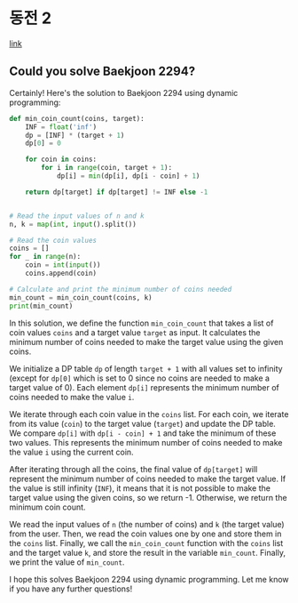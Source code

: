 # 동전 2 

[link](https://www.acmicpc.net/problem/2294)

## Could you solve Baekjoon 2294?

Certainly! Here's the solution to Baekjoon 2294 using dynamic programming:

```python
def min_coin_count(coins, target):
    INF = float('inf')
    dp = [INF] * (target + 1)
    dp[0] = 0

    for coin in coins:
        for i in range(coin, target + 1):
            dp[i] = min(dp[i], dp[i - coin] + 1)

    return dp[target] if dp[target] != INF else -1


# Read the input values of n and k
n, k = map(int, input().split())

# Read the coin values
coins = []
for _ in range(n):
    coin = int(input())
    coins.append(coin)

# Calculate and print the minimum number of coins needed
min_count = min_coin_count(coins, k)
print(min_count)
```

In this solution, we define the function `min_coin_count` that takes a list of coin values `coins` and a target value `target` as input. It calculates the minimum number of coins needed to make the target value using the given coins.

We initialize a DP table `dp` of length `target + 1` with all values set to infinity (except for `dp[0]` which is set to 0 since no coins are needed to make a target value of 0). Each element `dp[i]` represents the minimum number of coins needed to make the value `i`.

We iterate through each coin value in the `coins` list. For each coin, we iterate from its value (`coin`) to the target value (`target`) and update the DP table. We compare `dp[i]` with `dp[i - coin] + 1` and take the minimum of these two values. This represents the minimum number of coins needed to make the value `i` using the current coin.

After iterating through all the coins, the final value of `dp[target]` will represent the minimum number of coins needed to make the target value. If the value is still infinity (`INF`), it means that it is not possible to make the target value using the given coins, so we return -1. Otherwise, we return the minimum coin count.

We read the input values of `n` (the number of coins) and `k` (the target value) from the user. Then, we read the coin values one by one and store them in the `coins` list. Finally, we call the `min_coin_count` function with the `coins` list and the target value `k`, and store the result in the variable `min_count`. Finally, we print the value of `min_count`.

I hope this solves Baekjoon 2294 using dynamic programming. Let me know if you have any further questions!
